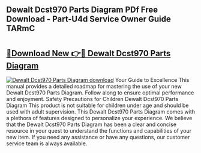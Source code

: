 ## Dewalt Dcst970 Parts Diagram PDf Free Download - Part-U4d Service Owner Guide TARmC

# <h2><a href="http://dftklu.blite.top/?on=Dewalt+Dcst970+Parts+Diagram">🔗Download New 👉🔴 Dewalt Dcst970 Parts Diagram</a></h2>

[![Dewalt Dcst970 Parts Diagram download](https://i.imgur.com/lujVjoI.png)](http://dftklu.blite.top/?on=Dewalt+Dcst970+Parts+Diagram)
Your Guide to Excellence This manual provides a detailed roadmap for mastering the use of your new Dewalt Dcst970 Parts Diagram. Follow along to ensure optimal performance and enjoyment. Safety Precautions for Children Dewalt Dcst970 Parts Diagram This product is not suitable for children under age and should be used with adult supervision. This Dewalt Dcst970 Parts Diagram comes with a plethora of features designed to personalize your experience. We believe that the Dewalt Dcst970 Parts Diagram has been a clear and concise resource in your quest to understand the functions and capabilities of your new item. If you need any assistance or have any questions, our customer service team is always available.
